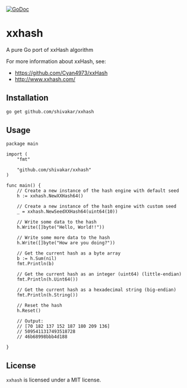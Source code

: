 [![GoDoc](https://godoc.org/github.com/shivakar/xxhash?status.svg)](https://godoc.org/github.com/shivakar/xxhash)
# xxhash
A pure Go port of xxHash algorithm

For more information about xxHash, see:

* https://github.com/Cyan4973/xxHash
* http://www.xxhash.com/

## Installation

```bash
go get github.com/shivakar/xxhash
```

## Usage

```
package main

import (
    "fmt"

    "github.com/shivakar/xxhash"
)

func main() {
    // Create a new instance of the hash engine with default seed
    h := xxhash.NewXXHash64()

    // Create a new instance of the hash engine with custom seed
    _ = xxhash.NewSeedXXHash64(uint64(10))

    // Write some data to the hash
    h.Write([]byte("Hello, World!!"))

    // Write some more data to the hash
    h.Write([]byte("How are you doing?"))

    // Get the current hash as a byte array
    b := h.Sum(nil)
    fmt.Println(b)

    // Get the current hash as an integer (uint64) (little-endian)
    fmt.Println(h.Uint64())

    // Get the current hash as a hexadecimal string (big-endian)
    fmt.Println(h.String())

    // Reset the hash
    h.Reset()

    // Output:
    // [70 182 137 152 187 180 209 136]
    // 5095411317493518728
    // 46b68998bbb4d188

}

```

## License

`xxhash` is licensed under a MIT license.

